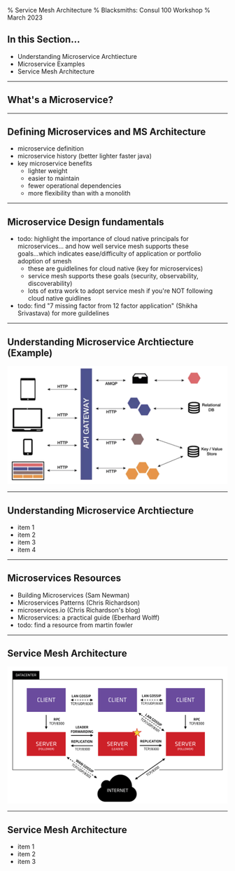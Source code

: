 % Service Mesh Architecture
% Blacksmiths: Consul 100 Workshop
% March 2023


## In this Section... 
- Understanding Microservice Archtiecture
- Microservice Examples
- Service Mesh Architecture

---
## What's a Microservice?

---
## Defining Microservices and MS Architecture
- microservice definition
- microservice history (better lighter faster java)
- key microservice benefits
  - lighter weight
  - easier to maintain
  - fewer operational dependencies
  - more flexibility than with a monolith

---

## Microservice Design fundamentals
- todo: highlight the importance of cloud native principals for microservices... and how well service mesh supports these goals...which indicates ease/difficulty of application or portfolio adoption of smesh  
   - these are guidlelines for cloud native (key for microservices)
   - service mesh supports these goals (security, observability, discoverability)
   - lots of extra work to adopt service mesh if you're NOT following cloud native guidlines
- todo: find "7 missing factor from 12 factor application" (Shikha Srivastava) for more guildelines

---

## Understanding Microservice Archtiecture (Example)

![MSA Arch](../images/msa-arch.png)

---


## Understanding Microservice Archtiecture
- item 1
- item 2
- item 3
- item 4

---

## Microservices Resources
- Building Microservices (Sam Newman)
- Microservices Patterns (Chris Richardson)
- microservices.io (Chris Richardson's blog)
- Microservices: a practical guide (Eberhard Wolff)
- todo: find a resource from martin fowler

---

## Service Mesh Architecture 

[![Consul Arch](../images/consul-arch.png 'Consul deployment architecture')](https://developer.hashicorp.com/consul/tutorials/certification-associate-tutorials/deployment-guide)

---
## Service Mesh Architecture
- item 1
- item 2
- item 3

